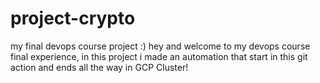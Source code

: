 # project-crypto
my final devops course project :)
hey and welcome to my devops course final experience, in this project i made an automation that start in this git action and ends all the way in GCP Cluster!
